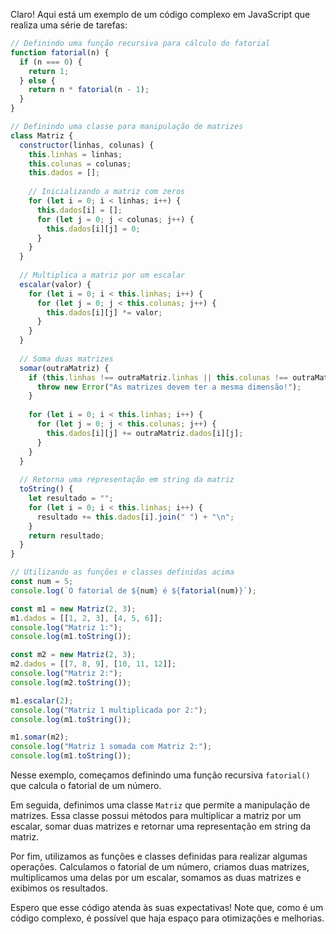 Claro! Aqui está um exemplo de um código complexo em JavaScript que realiza uma série de tarefas:

```javascript
// Definindo uma função recursiva para cálculo do fatorial
function fatorial(n) {
  if (n === 0) {
    return 1;
  } else {
    return n * fatorial(n - 1);
  }
}

// Definindo uma classe para manipulação de matrizes
class Matriz {
  constructor(linhas, colunas) {
    this.linhas = linhas;
    this.colunas = colunas;
    this.dados = [];
  
    // Inicializando a matriz com zeros
    for (let i = 0; i < linhas; i++) {
      this.dados[i] = [];
      for (let j = 0; j < colunas; j++) {
        this.dados[i][j] = 0;
      }
    }
  }
  
  // Multiplica a matriz por um escalar
  escalar(valor) {
    for (let i = 0; i < this.linhas; i++) {
      for (let j = 0; j < this.colunas; j++) {
        this.dados[i][j] *= valor;
      }
    }
  }
  
  // Soma duas matrizes
  somar(outraMatriz) {
    if (this.linhas !== outraMatriz.linhas || this.colunas !== outraMatriz.colunas) {
      throw new Error("As matrizes devem ter a mesma dimensão!");
    }
    
    for (let i = 0; i < this.linhas; i++) {
      for (let j = 0; j < this.colunas; j++) {
        this.dados[i][j] += outraMatriz.dados[i][j];
      }
    }
  }
  
  // Retorna uma representação em string da matriz
  toString() {
    let resultado = "";
    for (let i = 0; i < this.linhas; i++) {
      resultado += this.dados[i].join(" ") + "\n";
    }
    return resultado;
  }
}

// Utilizando as funções e classes definidas acima
const num = 5;
console.log(`O fatorial de ${num} é ${fatorial(num)}`);

const m1 = new Matriz(2, 3);
m1.dados = [[1, 2, 3], [4, 5, 6]];
console.log("Matriz 1:");
console.log(m1.toString());

const m2 = new Matriz(2, 3);
m2.dados = [[7, 8, 9], [10, 11, 12]];
console.log("Matriz 2:");
console.log(m2.toString());

m1.escalar(2);
console.log("Matriz 1 multiplicada por 2:");
console.log(m1.toString());

m1.somar(m2);
console.log("Matriz 1 somada com Matriz 2:");
console.log(m1.toString());
```

Nesse exemplo, começamos definindo uma função recursiva `fatorial()` que calcula o fatorial de um número.

Em seguida, definimos uma classe `Matriz` que permite a manipulação de matrizes. Essa classe possui métodos para multiplicar a matriz por um escalar, somar duas matrizes e retornar uma representação em string da matriz.

Por fim, utilizamos as funções e classes definidas para realizar algumas operações. Calculamos o fatorial de um número, criamos duas matrizes, multiplicamos uma delas por um escalar, somamos as duas matrizes e exibimos os resultados.

Espero que esse código atenda às suas expectativas! Note que, como é um código complexo, é possível que haja espaço para otimizações e melhorias.